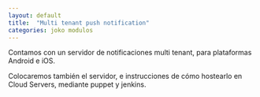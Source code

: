 ```yaml
---
layout: default
title:  "Multi tenant push notification"
categories: joko modulos
---
```


Contamos con un servidor de notificaciones multi tenant, para plataformas Android e iOS. 

Colocaremos también el servidor, e instrucciones de cómo hostearlo en Cloud Servers, mediante puppet y jenkins. 

